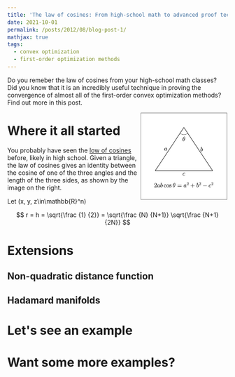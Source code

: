 ```yaml
---
title: 'The law of cosines: From high-school math to advanced proof techniques in convex optimization'
date: 2021-10-01
permalink: /posts/2012/08/blog-post-1/
mathjax: true
tags:
  - convex optimization
  - first-order optimization methods
---
```

Do you remeber the law of cosines from your high-school math classes? Did you know that it is an incredibly useful technique in proving the convergence of almost all of the first-order convex optimization methods? Find out more in this post. 

<img src="/images/cosine.png" width="200" height="200" img align='right'>

Where it all started
======

You probably have seen the [low of cosines](https://en.wikipedia.org/wiki/Law_of_cosines) before, likely in high school. Given a triangle, the law of cosines gives an identity between the cosine of one of the three angles and the length of the three sides, as shown by the image on the right.

Let \(x, y, z\in\mathbb{R}^n\)

$$ r = h = \sqrt{\frac {1} {2}} = \sqrt{\frac {N} {N+1}} \sqrt{\frac {N+1} {2N}} $$

Extensions
======

Non-quadratic distance function
------

Hadamard manifolds
------

Let's see an example
======

Want some more examples?
======
